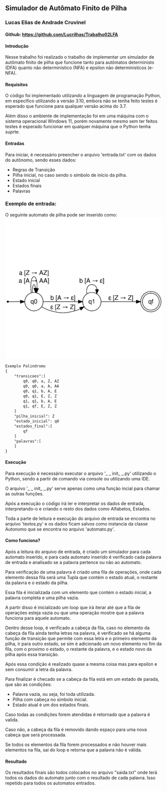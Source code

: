 ## Simulador de Autômato Finito de Pilha

### Lucas Elias de Andrade Cruvinel
#### Github: https://github.com/Lucrilhas/Trabalho02LFA

#### Introdução
Nesse trabalho foi realizado o trabalho de implementar um simulador de autômato 
finito de pilha que funcione tanto para autômatos deterministo (DFA) quanto não deterministico (NFA) e 
epsilon não deterministicos (e-NFA).

#### Requisitos
O código foi implementado utilizando a linguagem de programação Python, em especifico utilizando
a versão 3.10, embora não se tenha feito testes é esperado que funcione para qualquer versão
acima do 3.7. 

Além disso o ambiente de implementação foi em uma máquina com o sistema operacional
Windows 11, porém novamente mesmo sem ter feitos testes é esperado funcionar em qualquer máquina
que o Python tenha suprte.

#### Entradas
Para iniciar, é necessário preencher o arquivo 'entrada.txt' com os dados do autônomo,
sendo esses dados:

* Regras de Transição
* Pilha inicial, no caso sendo o símbolo de início da pilha.
* Estado inicial
* Estados finais
* Palavras

### Exemplo de entrada:
<!--
http://magjac.com/graphviz-visual-editor/?dot=digraph%20finite_state_machine%20%7B%0A%09fontname%3D%22Helvetica%2CArial%2Csans-serif%22%0A%09node%20%5Bfontname%3D%22Helvetica%2CArial%2Csans-serif%22%5D%0A%09edge%20%5Bfontname%3D%22Helvetica%2CArial%2Csans-serif%22%5D%0A%09rankdir%3DLR%3B%0A%09init%20%5Bshape%3Dpoint%5D%3B%20%0A%09node%5Bshape%20%3D%20doublecircle%5D%3B%0A%20%20%20%20qf%3B%0A%09node%20%5Bshape%20%3D%20circle%5D%3B%0A%09%0A%0A%09init%20-%3E%20q0%3B%0A%09q0%20-%3E%20q0%20%5Blabel%20%3D%20%22a%20%5BA%20%E2%86%92%20AA%5D%22%5D%3B%0A%09q0%20-%3E%20q0%20%5Blabel%20%3D%20%22a%20%5BZ%20%E2%86%92%20AZ%5D%22%5D%3B%0A%09q0%20-%3E%20q1%20%5Blabel%20%3D%20%22b%20%5BA%20%E2%86%92%20%CE%B5%5D%22%5D%3B%0A%09q0%20-%3E%20q1%20%5Blabel%20%3D%20%22%CE%B5%20%5BZ%20%E2%86%92%20Z%5D%22%5D%3B%0A%09q1%20-%3E%20q1%20%5Blabel%20%3D%20%22b%20%5BA%20%E2%86%92%20%CE%B5%5D%22%5D%3B%0A%09q1%20-%3E%20qf%20%5Blabel%20%3D%20%22%CE%B5%20%5BZ%20%E2%86%92%20Z%5D%22%5D%3B%0A%0A%0A%7D
-->
O seguinte automato de pilha pode ser inserido como:
![Exemplo PDFA](imgs/pdfa01.svg)

```
Exemplo Palindromo
{
    "transicoes":[
        q0, q0, a, Z, AZ
        q0, q0, a, A, AA
        q0, q1, b, A, E
        q0, q1, E, Z, Z
        q1, q1, b, A, E
        q1, qf, E, Z, Z
    ]
    "pilha_inicial": Z
    "estado_inicial": q0
    "estados_final":[
        qf
    ]
    "palavras":[
    ]
}
```

#### Execução

Para execução é necessário executar o arquivo '_ _ init_ _.py' utilizando o Python, sendo
a partir de comando via console ou utilizando uma IDE.

O arquivo '_ _ init_ _.py' serve apenas como uma função incial para chamar as outras funções.

Após a execução o código irá ler e interpretar os dados de entrada, interpretando-o e 
criando o resto dos dados como Alfabetos, Estados.

Toda a parte de leitura e execução do arquivo de entrada se encontra no arquivo 'textos.py' e
os dados ficam salvos como instancia da classe Autonomo que se encontra no arquivo 'automato.py'.

#### Como funciona?

Após a leitura do arquivo de entrada, é criado um simulador para cada automato inserido, e para
cada automato inserido é verificado cada palavra de entrada e analisado se a palavra pertence ou 
não ao automato.

Para verificação de uma palavra é criado uma fila de operações, onde cada elemento dessa fila 
será uma Tupla que contém o estado atual, o restante da palavra e o estado da pilha.

Essa fila é inicializada com um elemento que contém o estado inicial, a palavra completa e uma pilha
 vazia.

A partir disso é inicializado um loop que irá iterar até que a fila de operações esteja vazia ou que
uma operação mostre que a palavra funciona para aquele automato.

Dentro desse loop, é verificado a cabeça da fila, caso no elemento da cabeça da fila ainda tenha 
letras na palavra, é verificado se há alguma função de transição que permite com essa letra e o primeiro
elemento da pilha, ir para outro estado, se sim é adicionado um novo elemento no fim da fila, com
o proximo o estado, o restante da palavra, e o estado novo da pilha após essa transição.

Após essa condição é realizado quase a mesma coisa mas para epsilon e sem consumir a letra da palavra.

Para finalizar é checado se a cabeça da fila está em um estado de parada, que são as condições:
* Palavra vazia, ou seja, foi toda utilizada.
* Pilha com cabeça no simbolo inicial.
* Estado atual é um dos estados finais.

Caso todas as condições forem atendidas é retornado que a palavra é valida.

Caso não, a cabeça da fila é removido dando espaço para uma nova cabeça que será processada.

Se todos os elementos da fila forem processados e não houver mais elementos na fila, sai do loop
e retorna que a palavra não é válida.

#### Resultado
Os resultados finais são todos colocados no arquivo "saida.txt" onde terá todos os dados do automato
junto com o resultado de cada palavra. Isso repetido para todos os automatos entrados.
